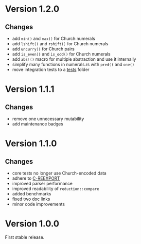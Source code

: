 Version 1.2.0
=============

Changes
-------

- add `min()` and `max()` for Church numerals
- add `lshift()` and `rshift()` for Church numerals
- add `uncurry()` for Church pairs
- add `is_even()` and `is_odd()` for Church numerals
- add `abs!()` macro for multiple abstraction and use it internally
- simplify many functions in numerals.rs with `pred()` and `one()`
- move integration tests to a [tests](https://github.com/ljedrz/lambda_calculus/tree/master/tests) folder

Version 1.1.1
=============

Changes
-------

- remove one unnecessary mutability
- add maintenance badges

Version 1.1.0
=============

Changes
-------

- core tests no longer use Church-encoded data
- adhere to [C-REEXPORT](https://github.com/brson/rust-api-guidelines#c-reexport)
- improved parser performance
- improved readability of `reduction::compare`
- added benchmarks
- fixed two doc links
- minor code improvements

Version 1.0.0
=============

First stable release.
